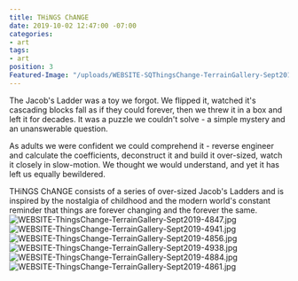 ```yaml
---
title: THiNGS ChANGE
date: 2019-10-02 12:47:00 -07:00
categories:
- art
tags:
- art
position: 3
Featured-Image: "/uploads/WEBSITE-SQThingsChange-TerrainGallery-Sept2019-4862.jpg"
---
```


The Jacob's Ladder was a toy we forgot. We flipped it, watched it's cascading blocks fall as if they could forever, then we threw it in a box and left it for decades.  It was a puzzle we couldn't solve - a simple mystery and an unanswerable question.

As adults we were confident we could comprehend it - reverse engineer and calculate the coefficients, deconstruct it and build it over-sized, watch it closely in slow-motion. We thought we would understand, and yet it has left us equally bewildered. 

THiNGS ChANGE consists of a series of over-sized Jacob's Ladders and is inspired by the nostalgia of childhood and the modern world's constant reminder that things are forever changing and the forever the same.
![WEBSITE-ThingsChange-TerrainGallery-Sept2019-4847.jpg](/uploads/WEBSITE-ThingsChange-TerrainGallery-Sept2019-4847.jpg)
![WEBSITE-ThingsChange-TerrainGallery-Sept2019-4941.jpg](/uploads/WEBSITE-ThingsChange-TerrainGallery-Sept2019-4941.jpg)
![WEBSITE-ThingsChange-TerrainGallery-Sept2019-4856.jpg](/uploads/WEBSITE-ThingsChange-TerrainGallery-Sept2019-4856.jpg)![WEBSITE-ThingsChange-TerrainGallery-Sept2019-4938.jpg](/uploads/WEBSITE-ThingsChange-TerrainGallery-Sept2019-4938.jpg)![WEBSITE-ThingsChange-TerrainGallery-Sept2019-4884.jpg](/uploads/WEBSITE-ThingsChange-TerrainGallery-Sept2019-4884.jpg)![WEBSITE-ThingsChange-TerrainGallery-Sept2019-4861.jpg](/uploads/WEBSITE-ThingsChange-TerrainGallery-Sept2019-4861.jpg)
